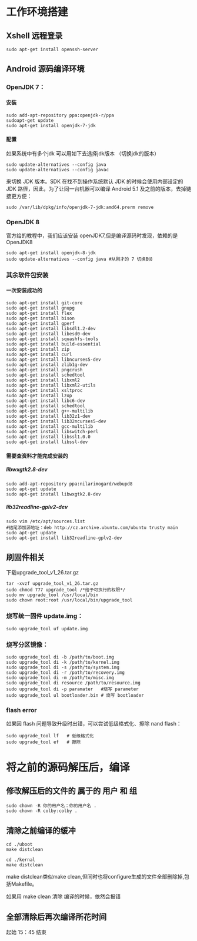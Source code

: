 # 工作环境搭建

## Xshell 远程登录
```shell
sudo apt-get install openssh-server
```
## Android 源码编译环境
### OpenJDK 7：
#### 安装
```shell
sudo add-apt-repository ppa:openjdk-r/ppa
sudoapt-get update
sudo apt-get install openjdk-7-jdk
```
####  配置
如果系统中有多个jdk 可以用如下去选择jdk版本 （切换jdk的版本）
```shell
sudo update-alternatives --config java
sudo update-alternatives --config javac
```

来切换 JDK 版本。SDK 在找不到操作系统默认 JDK 的时候会使用内部设定的 JDK 路径，因此，为了让同一台机器可以编译 Android 5.1 及之前的版本，去掉链接更方便：
```shell
sudo /var/lib/dpkg/info/openjdk-7-jdk:amd64.prerm remove
```
### OpenJDK 8
官方给的教程中，我们应该安装 openJDK7,但是编译源码时发现，依赖的是 OpenJDK8
```shell
sudo apt-get install openjdk-8-jdk
sudo update-alternatives --config java #从刚才的 7 切换到8
```
### 其余软件包安装
#### 一次安装成功的
```shell
sudo apt-get install git-core
sudo apt-get install gnupg
sudo apt-get install flex
sudo apt-get install bison
sudo apt-get install gperf
sudo apt-get install libsdl1.2-dev
sudo apt-get install libesd0-dev
sudo apt-get install squashfs-tools
sudo apt-get install build-essential
sudo apt-get install zip
sudo apt-get install curl
sudo apt-get install libncurses5-dev
sudo apt-get install zlib1g-dev
sudo apt-get install pngcrush
sudo apt-get install schedtool
sudo apt-get install libxml2
sudo apt-get install libxml2-utils
sudo apt-get install xsltproc
sudo apt-get install lzop
sudo apt-get install libc6-dev
sudo apt-get install schedtool
sudo apt-get install g++-multilib
sudo apt-get install lib32z1-dev
sudo apt-get install lib32ncurses5-dev
sudo apt-get install gcc-multilib
sudo apt-get install libswitch-perl
sudo apt-get install libssl1.0.0
sudo apt-get install libssl-dev
```

#### 需要查资料才能完成安装的
##### libwxgtk2.8-dev
```shell
sudo add-apt-repository ppa:nilarimogard/webupd8 
sudo apt-get update 
sudo apt-get install libwxgtk2.8-dev
```
##### lib32readline-gplv2-dev
```shell
sudo vim /etc/apt/sources.list
#结尾添加源地址：deb http://cz.archive.ubuntu.com/ubuntu trusty main
sudo apt-get update
sudo apt-get install lib32readline-gplv2-dev
```

## 刷固件相关
下载upgrade_tool_v1_26.tar.gz
```shell
tar -xvzf upgrade_tool_v1_26.tar.gz
sudo chmod 777 upgrade_tool /*给予可执行的权限*/
sudo mv upgrade_tool /usr/local/bin
sudo chown root:root /usr/local/bin/upgrade_tool
```
### 烧写统一固件 update.img：
```shell
sudo upgrade_tool uf update.img
```
### 烧写分区镜像：
```shell
sudo upgrade_tool di -b /path/to/boot.img
sudo upgrade_tool di -k /path/to/kernel.img
sudo upgrade_tool di -s /path/to/system.img
sudo upgrade_tool di -r /path/to/recovery.img
sudo upgrade_tool di -m /path/to/misc.img
sudo upgrade_tool di resource /path/to/resource.img
sudo upgrade_tool di -p paramater   #烧写 parameter
sudo upgrade_tool ul bootloader.bin # 烧写 bootloader
```
### flash error 
如果因 flash 问题导致升级时出错，可以尝试低级格式化、擦除 nand flash：
```shell
sudo upgrade_tool lf   # 低级格式化
sudo upgrade_tool ef   # 擦除
```

# 将之前的源码解压后，编译
## 修改解压后的文件的 属于的 用户 和 组
```shell
sudo chown -R 你的用户名：你的用户名 .
sudo chown -R colby:colby .
```
## 清除之前编译的缓冲
```shell
cd ./uboot
make distclean

cd ./kernal
make distclean

```
make distclean类似make clean,但同时也将configure生成的文件全部删除掉,包括Makefile。

如果用 make clean 清除
编译的时候，依然会报错
## 全部清除后再次编译所花时间
起始 15：45
结束 

